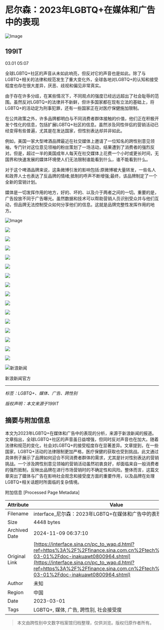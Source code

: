 # 尼尔森：2023年LGBTQ+在媒体和广告中的表现

![Image](//tva1.sinaimg.cn/crop.0.0.299.299.180/6a8c1e07gw1efgokalrxdj208c08cq37.jpg)

## 199IT

03.01 05:07

全球LGBTQ+社区的声音从未如此响亮，但反对它的声音也是如此。除了与LGBTQ+相关的法律和规范发生了重大变化外，全球各地对LGBTQ+的认知和接受程度也存在很大差异，厌恶、歧视和偏见非常真实。

由于存在许多分歧，在某些情况下，不同观点的强度已经远远超出了社会耻辱的范围。虽然反对LGBTQ+的法律并不新鲜，但许多国家都在现有立法的基础上，将LGBTQ+的活动定为刑事犯罪，还有一些国家正在对医疗保健施加限制。

在公共政策之外，许多品牌都明白与不同消费者群体接触的价值，他们正在积极开发个性化的信息，包括扩展LGBTQ+社区的信息。虽然涉及同性伴侣的营销活动已经变得有些普遍，尤其是在发达国家，但性别表达却并非如此。

例如，美国一家大型啤酒品牌最近在社交媒体上邀请了一位知名的跨性别意见领袖，专门针对这位意见领袖的粉丝策划了一场活动，结果遭到了消费者的强烈反对。但是，超过一半的美国成年人每天在社交媒体上花费一个小时或更长时间，无国界和快速发展的媒体环境使人们无法限制谁能看到什么，谁不能看到什么。

对于这个啤酒品牌来说，这条微博引发的影响包括:原微博被大量转发，一些名人和政界人士也表达了反品牌的情绪;抵制的呼声不断增强;最终，该品牌制定了一个全新的营销计划。

媒体是一切发挥作用的地方，好的、坏的、以及介于两者之间的一切。重要的是，广告投放不同于广告曝光。虽然数据和技术可以帮助营销人员识别受众并与他们互动，但品牌无法控制受众如何分享他们的信息。这就是品牌完整性发挥作用的地方。

![Image](//k.sinaimg.cn/n/spider20240301/160/w2040h1320/20240301/b00a-76ea97ea1eb3b0d250f7a78ffe5dac7a.jpg/w700d1q75cms.jpg?by=cms_fixed_width)

![](//k.sinaimg.cn/n/spider20240301/160/w2040h1320/20240301/5acc-b28dcab55c7b30201c7c0bc8e59ff079.jpg/w700d1q75cms.jpg?by=cms_fixed_width)

![](//k.sinaimg.cn/n/spider20240301/160/w2040h1320/20240301/be27-db1e0f93be9923f5fb8a31ae62257ed3.jpg/w700d1q75cms.jpg?by=cms_fixed_width)

![](//k.sinaimg.cn/n/spider20240301/160/w2040h1320/20240301/8dbe-db9e809f925f26e327ce1f340a8dbb0d.jpg/w700d1q75cms.jpg?by=cms_fixed_width)

![](//k.sinaimg.cn/n/spider20240301/160/w2040h1320/20240301/c4c6-82b6ce4fb6a9ec7020474a1d04cfc9af.jpg/w700d1q75cms.jpg?by=cms_fixed_width)

![](//k.sinaimg.cn/n/spider20240301/160/w2040h1320/20240301/cc28-cf3512ceda1178cb4691268883660118.jpg/w700d1q75cms.jpg?by=cms_fixed_width)

![](//k.sinaimg.cn/n/spider20240301/160/w2040h1320/20240301/b1ed-f945b7f0e54f8b18bf51be16bd3d14fb.jpg/w700d1q75cms.jpg?by=cms_fixed_width)

![](//k.sinaimg.cn/n/spider20240301/160/w2040h1320/20240301/f37e-bb4efde7b42723c763d13f5dd7db5300.jpg/w700d1q75cms.jpg?by=cms_fixed_width)

![](//k.sinaimg.cn/n/spider20240301/160/w2040h1320/20240301/7b4d-e17a97a038bc3a84d92ecc316d7bd77d.jpg/w700d1q75cms.jpg?by=cms_fixed_width)

![](//k.sinaimg.cn/n/spider20240301/160/w2040h1320/20240301/7115-b4f97c37b72c98ff8b5279a1510aa54c.jpg/w700d1q75cms.jpg?by=cms_fixed_width)

![](//k.sinaimg.cn/n/spider20240301/160/w2040h1320/20240301/2275-e4ee5a142b75cb57da47afdcdf0dd6b2.jpg/w700d1q75cms.jpg?by=cms_fixed_width)

![](//k.sinaimg.cn/n/spider20240301/160/w2040h1320/20240301/52af-a75ed20c396f78cd1be257aa1062ec7c.jpg/w700d1q75cms.jpg?by=cms_fixed_width)

![](//k.sinaimg.cn/n/spider20240301/160/w2040h1320/20240301/b850-fe98fb2e2c548a0e80be2c8023424855.jpg/w700d1q75cms.jpg?by=cms_fixed_width)

![](//k.sinaimg.cn/n/spider20240301/160/w2040h1320/20240301/aeaa-9aca3939479ea9c7313cfb6e8eb34959.jpg/w700d1q75cms.jpg?by=cms_fixed_width)

![](//k.sinaimg.cn/n/spider20240301/160/w2040h1320/20240301/273d-792937251b8bb08c3ee9b620182d79cc.jpg/w700d1q75cms.jpg?by=cms_fixed_width)

![](//k.sinaimg.cn/n/spider20240301/160/w2040h1320/20240301/9b0e-7c9e47348d7b211ebc32f42fc6036991.jpg/w700d1q75cms.jpg?by=cms_fixed_width)

![新浪新闻](https://n.sinaimg.cn/default/80905340/20200331/sinalogo.png)

新浪新闻官方

---

_标签：LGBTQ+、媒体、广告、跨性别_

_版权声明：本文来源于199IT_

## 摘要与附加信息

<!-- tcd_abstract -->
本文为2023年LGBTQ+在媒体和广告中的表现的分析，来源于新浪新闻的报道。文章指出，全球LGBTQ+社区的声音虽日益增强，但同时反对声音也在加大。随着法律和规范的变化，社会对LGBTQ+的接受程度存在显著差异。文章提到，在一些国家，LGBTQ+活动的法律限制更加严格，医疗保健的获取也受到挑战。此文通过具体例子展示了品牌如何迎合不同消费者群体的需求，尤其是针对性别表达的营销挑战。一个涉及跨性别意见领袖的营销活动虽然初衷良好，却面临来自一般消费者的强烈抵制，反映出品牌在进行市场营销时的不确定性和风险。整体而言，这篇文章突出了媒体与广告在影响社会观念和接受度方面的重要作用，以及品牌在处理LGBTQ+相关话题时所面临的复杂情境。
<!-- tcd_abstract_end -->

附加信息 [Processed Page Metadata]

| Attribute       | Value                                  |
|-----------------|----------------------------------------|
| Filename        | interface_尼尔森：2023年LGBTQ+在媒体和广告中的表现_-_新浪.md                             |
| Size            | 4448 bytes                           |
| Archived Date   | 2024-11-09 06:37:10                             |
| Original Link   | [https://interface.sina.cn/pc_to_wap.d.html?ref=https%3A%2F%2Ffinance.sina.com.cn%2Ftech%2Froll%2F2024-03-01%2Fdoc-inakuawt0800964.shtml](https://interface.sina.cn/pc_to_wap.d.html?ref=https%3A%2F%2Ffinance.sina.com.cn%2Ftech%2Froll%2F2024-03-01%2Fdoc-inakuawt0800964.shtml)                       |
| Author          | 未知                               |
| Region          | 中国                               |
| Date            | 2023-03-01                                 |
| Tags            | LGBTQ+, 媒体, 广告, 跨性别, 社会接受度                                 |
>
> 本文由跨性别中文数字档案馆归档整理，仅供浏览。版权归原作者所有。
>